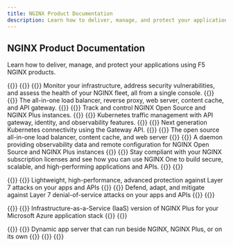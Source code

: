 ```yaml
---
title: NGINX Product Documentation
description: Learn how to deliver, manage, and protect your applications using F5 NGINX products.
---
```


## NGINX Product Documentation 
Learn how to deliver, manage, and protect your applications using F5 NGINX products. 

{{<card-layout>}}
  {{<card-section showAsCards="true" title="NGINX One">}}
    {{<card title="NGINX One Console" titleUrl="/nginx-one/" brandIcon="NGINX-One-product-icon.svg" isLanding="true">}}
      Monitor your infrastructure, address security vulnerabilities, and assess the health of your NGINX fleet, all from a single console.
    {{</card >}}
    {{<card title="NGINX Plus" titleUrl="/nginx/" brandIcon="NGINX-Plus-product-icon-RGB.svg" isLanding="true">}}
      The all-in-one load balancer, reverse proxy, web server, content cache, and API gateway.
    {{</card >}}
    {{<card title="NGINX Instance Manager" titleUrl="/nginx-instance-manager/" brandIcon="NGINX-Instance-Manager-product-icon.svg" isLanding="true">}}
      Track and control NGINX Open Source and NGINX Plus instances.
    {{</card >}}
    {{<card title="NGINX Ingress Controller" titleUrl="/nginx-ingress-controller/" brandIcon="NGINX-Ingress-Controller-product-icon.svg" isLanding="true">}}
      Kubernetes traffic management with API gateway, identity, and observability features.
    {{</card >}}
    {{<card title="NGINX Gateway Fabric" titleUrl="/nginx-gateway-fabric/" brandIcon="NGINX-Gateway-Fabric-product-icon.svg" isLanding="true">}}
      Next generation Kubernetes connectivity using the Gateway API.
    {{</card >}}
    {{<card title="NGINX Open Source" titleUrl="https://nginx.org/en/docs/" brandIcon="NGINX-product-icon.svg" isLanding="true">}}
      The open source all-in-one load balancer, content cache, and web server
    {{</card >}}
    {{<card title="NGINX Agent" titleUrl="/nginx-agent/" brandIcon="NGINX-product-icon.svg" isLanding="true">}}
      A daemon providing observability data and remote configuration for NGINX Open Source and NGINX Plus instances
    {{</card >}}
    {{<card title="Subscription Licensing & Solutions" titleUrl="/solutions/" brandIcon="NGINX-product-icon.svg" isLanding="true">}}
      Stay compliant with your NGINX subscription licenses and see how you can use NGINX One to build secure, scalable, and high-performing applications and APIs.
    {{</card >}}
  {{</card-section>}}

  {{<card-section showAsCards="true" title="NGINX App Protect">}}
    {{<card title="NGINX App Protect WAF" titleUrl="/nginx-app-protect-waf/" brandIcon="NGINX-App-Protect-WAF-product-icon.svg" isLanding="true">}}
      Lightweight, high-performance, advanced protection against Layer 7 attacks on your apps and APIs
    {{</card >}}
    {{<card title="NGINX App Protect DoS" titleUrl="/nginx-app-protect-dos/" brandIcon="NGINX-App-Protect-DoS-product-icon.svg" isLanding="true">}}
      Defend, adapt, and mitigate against Layer 7 denial-of-service attacks on your apps and APIs
    {{</card >}}
  {{</card-section>}}

  {{<card-section showAsCards="true" title="NGINX as a Service">}}
    {{<card title="NGINX as a Service for Azure" titleUrl="/nginxaas/azure/" brandIcon="NGINX-for-Azure-product-icon.png" isLanding="true">}}
      Infrastructure-as-a-Service (IaaS) version of NGINX Plus for your Microsoft Azure application stack
    {{</card >}}
  {{</card-section>}}

  {{<card-section showAsCards="true" title="More NGINX Products">}}
    {{<card title="NGINX Unit" titleUrl="https://unit.nginx.org/" brandIcon="NGINX-product-icon.svg" isLanding="true">}}
      Dynamic app server that can run beside NGINX, NGINX Plus, or on its own
    {{</card >}}
  {{</card-section>}}
{{</card-layout>}}